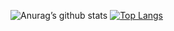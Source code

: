 ![Anurag’s github stats](https://github-readme-stats.vercel.app/api?username=Erick-Teixeira&show_icons=true&count_private=true&theme=radical)
[![Top Langs](https://github-readme-stats.vercel.app/api/top-langs/?username=Erick-Teixeira&layout=compact&theme=dracula)](https://github.com/anuraghazra/github-readme-stats)
